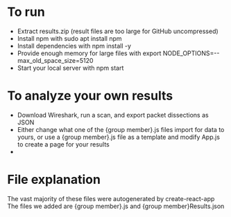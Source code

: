 # To run
<ul>
<li>Extract results.zip (result files are too large for GitHub uncompressed)</li>
<li>Install npm with sudo apt install npm</li>
<li>Install dependencies with npm install -y</li>
<li>Provide enough memory for large files with export NODE_OPTIONS=--max_old_space_size=5120</li>
<li>Start your local server with npm start</li>
</ul>

# To analyze your own results
<ul>
<li>Download Wireshark, run a scan, and export packet dissections as JSON</li>
<li>Either change what one of the {group member}.js files import for data to yours, or use a {group member}.js file as a template and modify App.js to create a page for your results<li>
</ul>

# File explanation  
The vast majority of these files were autogenerated by create-react-app  
The files we added are {group member}.js and {group member}Results.json  